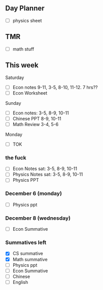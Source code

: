## Day Planner
- [ ] physics sheet

## TMR
- [ ] math stuff



## This week 
Saturday
- [ ] Econ notes 9-11, 3-5, 8-10, 11-12. 7 hrs??
- [ ] Econ Worksheet

Sunday
- [ ] Econ notes: 3-5, 8-9, 10-11
- [ ] Chinese PPT 8-9, 10-11
- [ ] Math Review 3-4, 5-6

Monday
- [ ] TOK

### the fuck
- [ ] Econ Notes sat: 3-5, 8-9, 10-11
- [ ] Physics Notes sat: 3-5, 8-9, 10-11
- [ ] Physics PPT

### December 6 (monday)
- [ ] Physics ppt

### December 8 (wednesday)
- [ ] Econ Summative

### Summatives left
- [x] CS summative
- [x] Math summative
- [ ] Physics ppt
- [ ] Econ Summative
- [ ] Chinese
- [ ] English